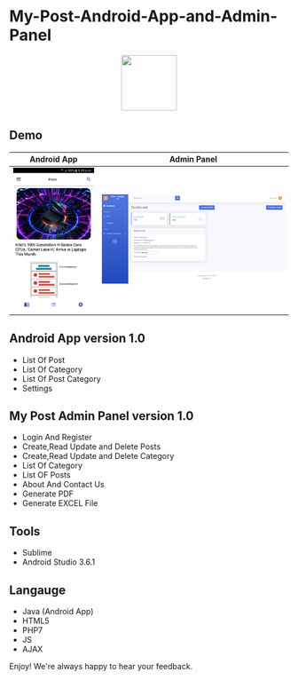 # My-Post-Android-App-and-Admin-Panel
<p align="center">
  <img width="100" height="100" src="https://i.imgur.com/NfOfrfj.jpg">
</p>

## Demo
Android App | Admin Panel
------------ | -------------
![alt text](ss_app.png) | ![alt text](post_web.png)


## Android App version 1.0
- List Of Post 
- List Of Category 
- List Of Post Category
- Settings

## My Post Admin Panel version 1.0
- Login And Register
- Create,Read Update and Delete Posts
- Create,Read Update and Delete Category
- List Of Category
- List OF Posts 
- About And Contact Us
- Generate PDF
- Generate EXCEL File

## Tools 
- Sublime 
- Android Studio 3.6.1

## Langauge
- Java (Android App)
- HTML5
- PHP7
- JS
- AJAX





Enjoy! We're always happy to hear your feedback.


